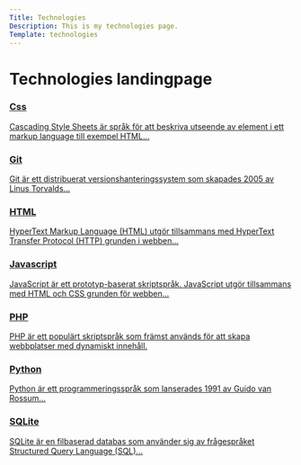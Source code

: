 ```yaml
---
Title: Technologies
Description: This is my technologies page.
Template: technologies
---
```


Technologies landingpage
=====================================


<div class="tech-div css">
    <a href="technology/css">
        <h3>Css</h3>
        <p>
            Cascading Style Sheets är språk för att beskriva utseende av element i ett markup language till exempel HTML...
        </p>
    </a>
</div>
<div class="tech-div git">
    <a href="technology/git">
        <h3>Git</h3>
        <p>
        Git är ett distribuerat versionshanteringssystem som skapades 2005 av Linus Torvalds...
        </p>
    </a>
</div>
<div class="tech-div html">
    <a href="technology/html">
        <h3>HTML</h3>
        <p>
            HyperText Markup Language (HTML) utgör tillsammans med HyperText Transfer Protocol (HTTP) grunden i webben...
        </p>
    </a>
</div>
<div class="tech-div javascript">
    <a href="technology/javascript">
        <h3>Javascript</h3>
        <p>
            JavaScript är ett prototyp-baserat skriptspråk. JavaScript utgör tillsammans med HTML och CSS grunden för webben...
        </p>
    </a>
</div>
<div class="tech-div php">
    <a href="technology/php">
        <h3>PHP</h3>
        <p>
            PHP är ett populärt skriptspråk som främst används för att skapa webbplatser med dynamiskt innehåll.
        </p>
    </a>
</div>
<div class="tech-div python">
    <a href="technology/python">
        <h3>Python</h3>
        <p>
            Python är ett programmeringsspråk som lanserades 1991 av Guido van Rossum...
        </p>
    </a>
</div>
<div class="tech-div sqlite">
    <a href="technology/sqlite">
        <h3>SQLite</h3>
        <p>
            SQLite är en filbaserad databas som använder sig av frågespråket Structured Query Language (SQL)...
        </p>
    </a>
</div>
